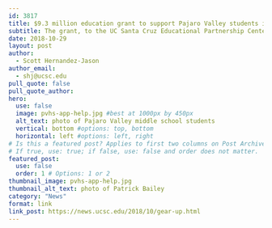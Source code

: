 ```yaml
---
id: 3817
title: $9.3 million education grant to support Pajaro Valley students in college journey
subtitle: The grant, to the UC Santa Cruz Educational Partnership Center (EPC), will serve 1,630 underrepresented students in the Pajaro Valley beginning in their sixth and seventh grades and on through their first year of college.
date: 2018-10-29
layout: post
author:
  - Scott Hernandez-Jason
author_email:
  - shj@ucsc.edu
pull_quote: false
pull_quote_author:
hero:
  use: false
  image: pvhs-app-help.jpg #best at 1000px by 450px
  alt_text: photo of Pajaro Valley middle school students
  vertical: bottom #options: top, bottom
  horizontal: left #options: left, right
# Is this a featured post? Applies to first two columns on Post Archive Page.
# If true, use: true; if false, use: false and order does not matter.
featured_post:
  use: false
  order: 1 # Options: 1 or 2
thumbnail_image: pvhs-app-help.jpg
thumbnail_alt_text: photo of Patrick Bailey
category: "News"
format: link
link_post: https://news.ucsc.edu/2018/10/gear-up.html 
---
```

